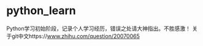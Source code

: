 # python_learn
Python学习初始阶段，记录个人学习经历，错误之处请大神指出。不胜感激！
关于git中文https://www.zhihu.com/question/20070065
